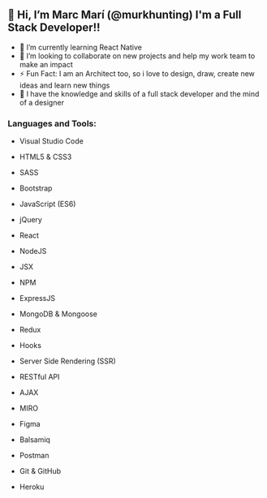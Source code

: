 <h2>👋 Hi, I’m Marc Marí (@murkhunting)
I'm a Full Stack Developer!!</h2>

- 🌱 I’m currently learning React Native 
- 🥅 I’m looking to collaborate on new projects and help my work team to make an impact
- ⚡ Fun Fact: I am an Architect too, so i love to design, draw, create new ideas and learn new things
- 💞️ I have the knowledge and skills of a full stack developer and the mind of a designer 

<h3>Languages and Tools:</h3>

  -  Visual Studio Code
  
  -  HTML5 & CSS3
  
  -  SASS
  
  -  Bootstrap
  
  -  JavaScript (ES6)
  
  -  jQuery
  
  -  React
  
  -  NodeJS
  
  -  JSX
  
  -  NPM
  
  -  ExpressJS
  
  -  MongoDB & Mongoose
  -  Redux
  -  Hooks
  -  Server Side Rendering (SSR)
  -  RESTful API
  -  AJAX
  -  MIRO
  -  Figma
  -  Balsamiq
  -  Postman
  -  Git & GitHub
  -  Heroku
